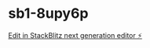 # sb1-8upy6p

[Edit in StackBlitz next generation editor ⚡️](https://stackblitz.com/~/github.com/xiaonvwu210/sb1-8upy6p)